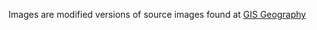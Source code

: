 Images are modified versions of source images found at [GIS Geography](https://gisgeography.com/state-outlines-blank-maps-united-states/)